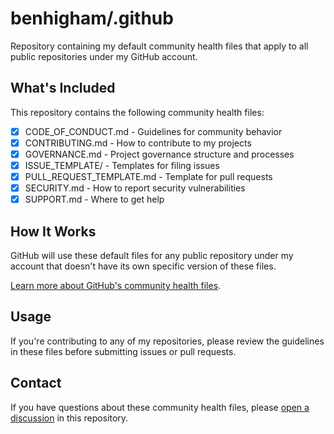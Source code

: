 # benhigham/.github

Repository containing my default community health files that apply to all public repositories under my GitHub account.

## What's Included

This repository contains the following community health files:

- [x] CODE_OF_CONDUCT.md - Guidelines for community behavior
- [x] CONTRIBUTING.md - How to contribute to my projects
- [x] GOVERNANCE.md - Project governance structure and processes
- [x] ISSUE_TEMPLATE/ - Templates for filing issues
- [x] PULL_REQUEST_TEMPLATE.md - Template for pull requests
- [x] SECURITY.md - How to report security vulnerabilities
- [x] SUPPORT.md - Where to get help

## How It Works

GitHub will use these default files for any public repository under my account that doesn't have its own specific version of these files.

[Learn more about GitHub's community health files](https://docs.github.com/en/communities/setting-up-your-project-for-healthy-contributions/creating-a-default-community-health-file).

## Usage

If you're contributing to any of my repositories, please review the guidelines in these files before submitting issues or pull requests.

## Contact

If you have questions about these community health files, please [open a discussion](https://github.com/benhigham/.github/discussions) in this repository.
